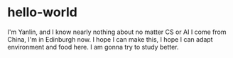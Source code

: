 # hello-world
I'm Yanlin, and I know nearly nothing about no matter CS or AI
I come from China, I'm in Edinburgh now.
I hope I can make this,  I hope I can adapt environment and food here.
I am gonna try to study better.
